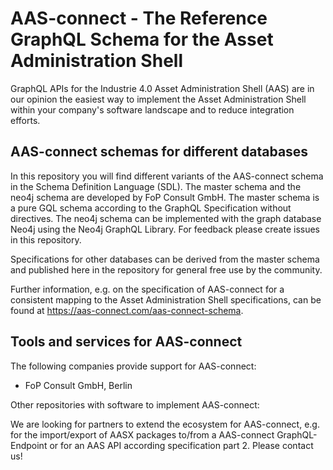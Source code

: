 # AAS-connect - The Reference GraphQL Schema for the Asset Administration Shell

GraphQL APIs for the Industrie 4.0 Asset Administration Shell (AAS) are in our opinion the easiest way to implement the Asset Administration Shell within your company's software landscape and to reduce integration efforts.  

## AAS-connect schemas for different databases

In this repository you will find different variants of the AAS-connect schema in the Schema Definition Language (SDL). The master schema and the neo4j schema are developed by FoP Consult GmbH. The master schema is a pure GQL schema according to the GraphQL Specification without directives. The neo4j schema can be implemented with the graph database Neo4j using the Neo4j GraphQL Library. For feedback please create issues in this repository. 

Specifications for other databases can be derived from the master schema and published here in the repository for general free use by the community. 

Further information, e.g. on the specification of AAS-connect for a consistent mapping to the Asset Administration Shell specifications, can be found at https://aas-connect.com/aas-connect-schema. 


## Tools and services for AAS-connect

The following companies provide support for AAS-connect:

- FoP Consult GmbH, Berlin

Other repositories with software to implement AAS-connect:


We are looking for partners to extend the ecosystem for AAS-connect, e.g. for the import/export of AASX packages to/from a AAS-connect GraphQL-Endpoint or for an AAS API according specification part 2.
Please contact us!
